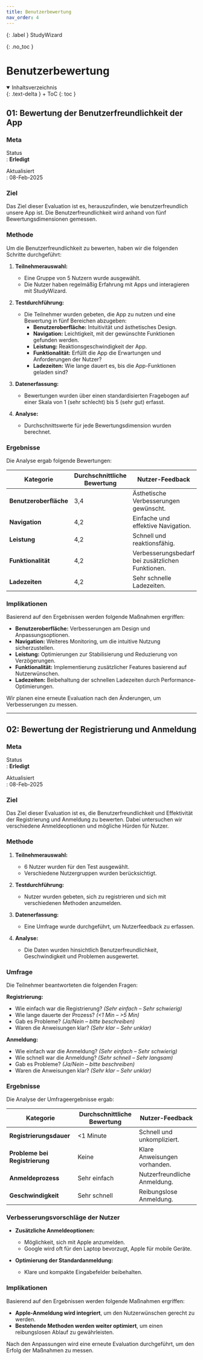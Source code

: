 ```yaml
---
title: Benutzerbewertung
nav_order: 4
---
```


{: .label }
StudyWizard

{: .no_toc }
# Benutzerbewertung

<details open markdown="block">
{: .text-delta }
<summary>Inhaltsverzeichnis</summary>
+ ToC
{: toc }
</details>

## 01: Bewertung der Benutzerfreundlichkeit der App

### Meta

Status  
: **Erledigt**  

Aktualisiert  
: 08-Feb-2025  

### Ziel

Das Ziel dieser Evaluation ist es, herauszufinden, wie benutzerfreundlich unsere App ist. Die Benutzerfreundlichkeit wird anhand von fünf Bewertungsdimensionen gemessen.

### Methode

Um die Benutzerfreundlichkeit zu bewerten, haben wir die folgenden Schritte durchgeführt:

1. **Teilnehmerauswahl:**  
   - Eine Gruppe von 5 Nutzern wurde ausgewählt.  
   - Die Nutzer haben regelmäßig Erfahrung mit Apps und interagieren mit StudyWizard.  

2. **Testdurchführung:**  
   - Die Teilnehmer wurden gebeten, die App zu nutzen und eine Bewertung in fünf Bereichen abzugeben:  
     - **Benutzeroberfläche:** Intuitivität und ästhetisches Design.  
     - **Navigation:** Leichtigkeit, mit der gewünschte Funktionen gefunden werden.  
     - **Leistung:** Reaktionsgeschwindigkeit der App.  
     - **Funktionalität:** Erfüllt die App die Erwartungen und Anforderungen der Nutzer?  
     - **Ladezeiten:** Wie lange dauert es, bis die App-Funktionen geladen sind?  

3. **Datenerfassung:**  
   - Bewertungen wurden über einen standardisierten Fragebogen auf einer Skala von 1 (sehr schlecht) bis 5 (sehr gut) erfasst.  

4. **Analyse:**  
   - Durchschnittswerte für jede Bewertungsdimension wurden berechnet.  

### Ergebnisse

Die Analyse ergab folgende Bewertungen:  

| Kategorie            | Durchschnittliche Bewertung | Nutzer-Feedback |
|----------------------|--------------------------|----------------|
| **Benutzeroberfläche** | 3,4 | Ästhetische Verbesserungen gewünscht. |
| **Navigation**       | 4,2 | Einfache und effektive Navigation. |
| **Leistung**         | 4,2 | Schnell und reaktionsfähig. |
| **Funktionalität**   | 4,2 | Verbesserungsbedarf bei zusätzlichen Funktionen. |
| **Ladezeiten**       | 4,2 | Sehr schnelle Ladezeiten. |

### Implikationen

Basierend auf den Ergebnissen werden folgende Maßnahmen ergriffen:  

- **Benutzeroberfläche:** Verbesserungen am Design und Anpassungsoptionen.  
- **Navigation:** Weiteres Monitoring, um die intuitive Nutzung sicherzustellen.  
- **Leistung:** Optimierungen zur Stabilisierung und Reduzierung von Verzögerungen.  
- **Funktionalität:** Implementierung zusätzlicher Features basierend auf Nutzerwünschen.  
- **Ladezeiten:** Beibehaltung der schnellen Ladezeiten durch Performance-Optimierungen.  

Wir planen eine erneute Evaluation nach den Änderungen, um Verbesserungen zu messen.

---

## 02: Bewertung der Registrierung und Anmeldung

### Meta

Status  
: **Erledigt**  

Aktualisiert  
: 08-Feb-2025  

### Ziel

Das Ziel dieser Evaluation ist es, die Benutzerfreundlichkeit und Effektivität der Registrierung und Anmeldung zu bewerten. Dabei untersuchen wir verschiedene Anmeldeoptionen und mögliche Hürden für Nutzer.

### Methode

1. **Teilnehmerauswahl:**  
   - 6 Nutzer wurden für den Test ausgewählt.  
   - Verschiedene Nutzergruppen wurden berücksichtigt.  

2. **Testdurchführung:**  
   - Nutzer wurden gebeten, sich zu registrieren und sich mit verschiedenen Methoden anzumelden.  

3. **Datenerfassung:**  
   - Eine Umfrage wurde durchgeführt, um Nutzerfeedback zu erfassen.  

4. **Analyse:**  
   - Die Daten wurden hinsichtlich Benutzerfreundlichkeit, Geschwindigkeit und Problemen ausgewertet.  

### Umfrage

Die Teilnehmer beantworteten die folgenden Fragen:

**Registrierung:**  
- Wie einfach war die Registrierung? *(Sehr einfach – Sehr schwierig)*  
- Wie lange dauerte der Prozess? *(<1 Min – >5 Min)*  
- Gab es Probleme? *(Ja/Nein – bitte beschreiben)*  
- Waren die Anweisungen klar? *(Sehr klar – Sehr unklar)*  

**Anmeldung:**  
- Wie einfach war die Anmeldung? *(Sehr einfach – Sehr schwierig)*  
- Wie schnell war die Anmeldung? *(Sehr schnell – Sehr langsam)*  
- Gab es Probleme? *(Ja/Nein – bitte beschreiben)*  
- Waren die Anweisungen klar? *(Sehr klar – Sehr unklar)*  

### Ergebnisse

Die Analyse der Umfrageergebnisse ergab:  

| Kategorie            | Durchschnittliche Bewertung | Nutzer-Feedback |
|----------------------|--------------------------|----------------|
| **Registrierungsdauer** | <1 Minute | Schnell und unkompliziert. |
| **Probleme bei Registrierung** | Keine | Klare Anweisungen vorhanden. |
| **Anmeldeprozess** | Sehr einfach | Nutzerfreundliche Anmeldung. |
| **Geschwindigkeit** | Sehr schnell | Reibungslose Anmeldung. |

### Verbesserungsvorschläge der Nutzer

- **Zusätzliche Anmeldeoptionen:**  
  - Möglichkeit, sich mit Apple anzumelden.  
  - Google wird oft für den Laptop bevorzugt, Apple für mobile Geräte.  

- **Optimierung der Standardanmeldung:**  
  - Klare und kompakte Eingabefelder beibehalten.  

### Implikationen

Basierend auf den Ergebnissen werden folgende Maßnahmen ergriffen:  

- **Apple-Anmeldung wird integriert**, um den Nutzerwünschen gerecht zu werden.  
- **Bestehende Methoden werden weiter optimiert**, um einen reibungslosen Ablauf zu gewährleisten.  

Nach den Anpassungen wird eine erneute Evaluation durchgeführt, um den Erfolg der Maßnahmen zu messen.
